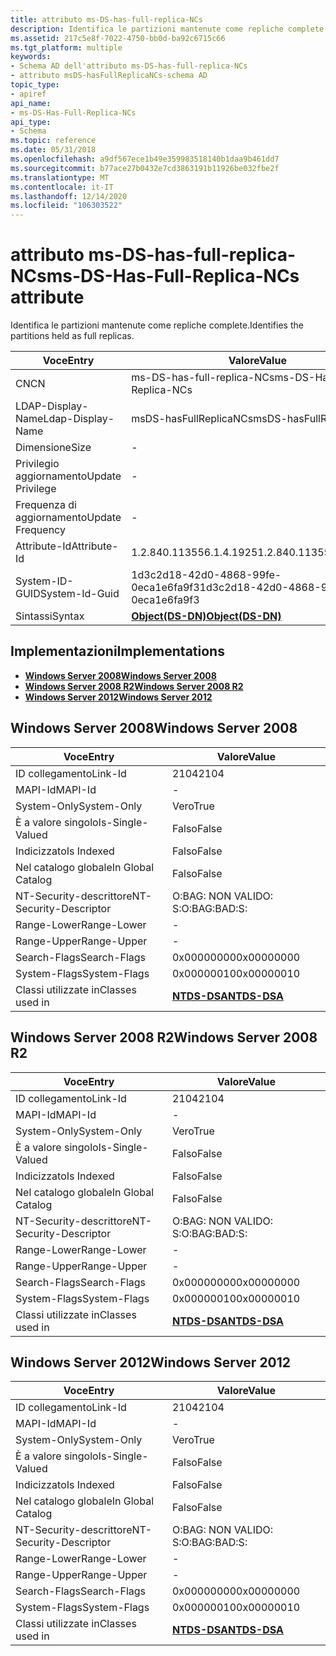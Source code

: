 ```yaml
---
title: attributo ms-DS-has-full-replica-NCs
description: Identifica le partizioni mantenute come repliche complete.
ms.assetid: 217c5e8f-7022-4750-bb0d-ba92c6715c66
ms.tgt_platform: multiple
keywords:
- Schema AD dell'attributo ms-DS-has-full-replica-NCs
- attributo msDS-hasFullReplicaNCs-schema AD
topic_type:
- apiref
api_name:
- ms-DS-Has-Full-Replica-NCs
api_type:
- Schema
ms.topic: reference
ms.date: 05/31/2018
ms.openlocfilehash: a9df567ece1b49e359983518140b1daa9b461dd7
ms.sourcegitcommit: b77ace27b0432e7cd3863191b11926be032fbe2f
ms.translationtype: MT
ms.contentlocale: it-IT
ms.lasthandoff: 12/14/2020
ms.locfileid: "106303522"
---
```

# <a name="ms-ds-has-full-replica-ncs-attribute"></a><span data-ttu-id="92c30-105">attributo ms-DS-has-full-replica-NCs</span><span class="sxs-lookup"><span data-stu-id="92c30-105">ms-DS-Has-Full-Replica-NCs attribute</span></span>

<span data-ttu-id="92c30-106">Identifica le partizioni mantenute come repliche complete.</span><span class="sxs-lookup"><span data-stu-id="92c30-106">Identifies the partitions held as full replicas.</span></span>



| <span data-ttu-id="92c30-107">Voce</span><span class="sxs-lookup"><span data-stu-id="92c30-107">Entry</span></span> | <span data-ttu-id="92c30-108">Valore</span><span class="sxs-lookup"><span data-stu-id="92c30-108">Value</span></span> |
|-------------------|-----------------------------------------|
| <span data-ttu-id="92c30-109">CN</span><span class="sxs-lookup"><span data-stu-id="92c30-109">CN</span></span>                | <span data-ttu-id="92c30-110">ms-DS-has-full-replica-NCs</span><span class="sxs-lookup"><span data-stu-id="92c30-110">ms-DS-Has-Full-Replica-NCs</span></span>              |
| <span data-ttu-id="92c30-111">LDAP-Display-Name</span><span class="sxs-lookup"><span data-stu-id="92c30-111">Ldap-Display-Name</span></span> | <span data-ttu-id="92c30-112">msDS-hasFullReplicaNCs</span><span class="sxs-lookup"><span data-stu-id="92c30-112">msDS-hasFullReplicaNCs</span></span>                  |
| <span data-ttu-id="92c30-113">Dimensione</span><span class="sxs-lookup"><span data-stu-id="92c30-113">Size</span></span>              | \-                                      |
| <span data-ttu-id="92c30-114">Privilegio aggiornamento</span><span class="sxs-lookup"><span data-stu-id="92c30-114">Update Privilege</span></span>  | \-                                      |
| <span data-ttu-id="92c30-115">Frequenza di aggiornamento</span><span class="sxs-lookup"><span data-stu-id="92c30-115">Update Frequency</span></span>  | \-                                      |
| <span data-ttu-id="92c30-116">Attribute-Id</span><span class="sxs-lookup"><span data-stu-id="92c30-116">Attribute-Id</span></span>      | <span data-ttu-id="92c30-117">1.2.840.113556.1.4.1925</span><span class="sxs-lookup"><span data-stu-id="92c30-117">1.2.840.113556.1.4.1925</span></span>                 |
| <span data-ttu-id="92c30-118">System-ID-GUID</span><span class="sxs-lookup"><span data-stu-id="92c30-118">System-Id-Guid</span></span>    | <span data-ttu-id="92c30-119">1d3c2d18-42d0-4868-99fe-0eca1e6fa9f3</span><span class="sxs-lookup"><span data-stu-id="92c30-119">1d3c2d18-42d0-4868-99fe-0eca1e6fa9f3</span></span>    |
| <span data-ttu-id="92c30-120">Sintassi</span><span class="sxs-lookup"><span data-stu-id="92c30-120">Syntax</span></span>            | [<span data-ttu-id="92c30-121">**Object(DS-DN)**</span><span class="sxs-lookup"><span data-stu-id="92c30-121">**Object(DS-DN)**</span></span>](s-object-ds-dn.md) |



## <a name="implementations"></a><span data-ttu-id="92c30-122">Implementazioni</span><span class="sxs-lookup"><span data-stu-id="92c30-122">Implementations</span></span>

-   [<span data-ttu-id="92c30-123">**Windows Server 2008**</span><span class="sxs-lookup"><span data-stu-id="92c30-123">**Windows Server 2008**</span></span>](#windows-server-2008)
-   [<span data-ttu-id="92c30-124">**Windows Server 2008 R2**</span><span class="sxs-lookup"><span data-stu-id="92c30-124">**Windows Server 2008 R2**</span></span>](#windows-server-2008-r2)
-   [<span data-ttu-id="92c30-125">**Windows Server 2012**</span><span class="sxs-lookup"><span data-stu-id="92c30-125">**Windows Server 2012**</span></span>](#windows-server-2012)

## <a name="windows-server-2008"></a><span data-ttu-id="92c30-126">Windows Server 2008</span><span class="sxs-lookup"><span data-stu-id="92c30-126">Windows Server 2008</span></span>



| <span data-ttu-id="92c30-127">Voce</span><span class="sxs-lookup"><span data-stu-id="92c30-127">Entry</span></span> | <span data-ttu-id="92c30-128">Valore</span><span class="sxs-lookup"><span data-stu-id="92c30-128">Value</span></span> |
|------------------------|------------------------------------------|
| <span data-ttu-id="92c30-129">ID collegamento</span><span class="sxs-lookup"><span data-stu-id="92c30-129">Link-Id</span></span>                | <span data-ttu-id="92c30-130">2104</span><span class="sxs-lookup"><span data-stu-id="92c30-130">2104</span></span>                                     |
| <span data-ttu-id="92c30-131">MAPI-Id</span><span class="sxs-lookup"><span data-stu-id="92c30-131">MAPI-Id</span></span>                | \-                                       |
| <span data-ttu-id="92c30-132">System-Only</span><span class="sxs-lookup"><span data-stu-id="92c30-132">System-Only</span></span>            | <span data-ttu-id="92c30-133">Vero</span><span class="sxs-lookup"><span data-stu-id="92c30-133">True</span></span>                                     |
| <span data-ttu-id="92c30-134">È a valore singolo</span><span class="sxs-lookup"><span data-stu-id="92c30-134">Is-Single-Valued</span></span>       | <span data-ttu-id="92c30-135">Falso</span><span class="sxs-lookup"><span data-stu-id="92c30-135">False</span></span>                                    |
| <span data-ttu-id="92c30-136">Indicizzato</span><span class="sxs-lookup"><span data-stu-id="92c30-136">Is Indexed</span></span>             | <span data-ttu-id="92c30-137">Falso</span><span class="sxs-lookup"><span data-stu-id="92c30-137">False</span></span>                                    |
| <span data-ttu-id="92c30-138">Nel catalogo globale</span><span class="sxs-lookup"><span data-stu-id="92c30-138">In Global Catalog</span></span>      | <span data-ttu-id="92c30-139">Falso</span><span class="sxs-lookup"><span data-stu-id="92c30-139">False</span></span>                                    |
| <span data-ttu-id="92c30-140">NT-Security-descrittore</span><span class="sxs-lookup"><span data-stu-id="92c30-140">NT-Security-Descriptor</span></span> | <span data-ttu-id="92c30-141">O:BAG: NON VALIDO: S:</span><span class="sxs-lookup"><span data-stu-id="92c30-141">O:BAG:BAD:S:</span></span>                             |
| <span data-ttu-id="92c30-142">Range-Lower</span><span class="sxs-lookup"><span data-stu-id="92c30-142">Range-Lower</span></span>            | \-                                       |
| <span data-ttu-id="92c30-143">Range-Upper</span><span class="sxs-lookup"><span data-stu-id="92c30-143">Range-Upper</span></span>            | \-                                       |
| <span data-ttu-id="92c30-144">Search-Flags</span><span class="sxs-lookup"><span data-stu-id="92c30-144">Search-Flags</span></span>           | <span data-ttu-id="92c30-145">0x00000000</span><span class="sxs-lookup"><span data-stu-id="92c30-145">0x00000000</span></span>                               |
| <span data-ttu-id="92c30-146">System-Flags</span><span class="sxs-lookup"><span data-stu-id="92c30-146">System-Flags</span></span>           | <span data-ttu-id="92c30-147">0x00000010</span><span class="sxs-lookup"><span data-stu-id="92c30-147">0x00000010</span></span>                               |
| <span data-ttu-id="92c30-148">Classi utilizzate in</span><span class="sxs-lookup"><span data-stu-id="92c30-148">Classes used in</span></span>        | [<span data-ttu-id="92c30-149">**NTDS-DSA**</span><span class="sxs-lookup"><span data-stu-id="92c30-149">**NTDS-DSA**</span></span>](c-ntdsdsa.md)<br/> |



## <a name="windows-server-2008-r2"></a><span data-ttu-id="92c30-150">Windows Server 2008 R2</span><span class="sxs-lookup"><span data-stu-id="92c30-150">Windows Server 2008 R2</span></span>



| <span data-ttu-id="92c30-151">Voce</span><span class="sxs-lookup"><span data-stu-id="92c30-151">Entry</span></span> | <span data-ttu-id="92c30-152">Valore</span><span class="sxs-lookup"><span data-stu-id="92c30-152">Value</span></span> |
|------------------------|------------------------------------------|
| <span data-ttu-id="92c30-153">ID collegamento</span><span class="sxs-lookup"><span data-stu-id="92c30-153">Link-Id</span></span>                | <span data-ttu-id="92c30-154">2104</span><span class="sxs-lookup"><span data-stu-id="92c30-154">2104</span></span>                                     |
| <span data-ttu-id="92c30-155">MAPI-Id</span><span class="sxs-lookup"><span data-stu-id="92c30-155">MAPI-Id</span></span>                | \-                                       |
| <span data-ttu-id="92c30-156">System-Only</span><span class="sxs-lookup"><span data-stu-id="92c30-156">System-Only</span></span>            | <span data-ttu-id="92c30-157">Vero</span><span class="sxs-lookup"><span data-stu-id="92c30-157">True</span></span>                                     |
| <span data-ttu-id="92c30-158">È a valore singolo</span><span class="sxs-lookup"><span data-stu-id="92c30-158">Is-Single-Valued</span></span>       | <span data-ttu-id="92c30-159">Falso</span><span class="sxs-lookup"><span data-stu-id="92c30-159">False</span></span>                                    |
| <span data-ttu-id="92c30-160">Indicizzato</span><span class="sxs-lookup"><span data-stu-id="92c30-160">Is Indexed</span></span>             | <span data-ttu-id="92c30-161">Falso</span><span class="sxs-lookup"><span data-stu-id="92c30-161">False</span></span>                                    |
| <span data-ttu-id="92c30-162">Nel catalogo globale</span><span class="sxs-lookup"><span data-stu-id="92c30-162">In Global Catalog</span></span>      | <span data-ttu-id="92c30-163">Falso</span><span class="sxs-lookup"><span data-stu-id="92c30-163">False</span></span>                                    |
| <span data-ttu-id="92c30-164">NT-Security-descrittore</span><span class="sxs-lookup"><span data-stu-id="92c30-164">NT-Security-Descriptor</span></span> | <span data-ttu-id="92c30-165">O:BAG: NON VALIDO: S:</span><span class="sxs-lookup"><span data-stu-id="92c30-165">O:BAG:BAD:S:</span></span>                             |
| <span data-ttu-id="92c30-166">Range-Lower</span><span class="sxs-lookup"><span data-stu-id="92c30-166">Range-Lower</span></span>            | \-                                       |
| <span data-ttu-id="92c30-167">Range-Upper</span><span class="sxs-lookup"><span data-stu-id="92c30-167">Range-Upper</span></span>            | \-                                       |
| <span data-ttu-id="92c30-168">Search-Flags</span><span class="sxs-lookup"><span data-stu-id="92c30-168">Search-Flags</span></span>           | <span data-ttu-id="92c30-169">0x00000000</span><span class="sxs-lookup"><span data-stu-id="92c30-169">0x00000000</span></span>                               |
| <span data-ttu-id="92c30-170">System-Flags</span><span class="sxs-lookup"><span data-stu-id="92c30-170">System-Flags</span></span>           | <span data-ttu-id="92c30-171">0x00000010</span><span class="sxs-lookup"><span data-stu-id="92c30-171">0x00000010</span></span>                               |
| <span data-ttu-id="92c30-172">Classi utilizzate in</span><span class="sxs-lookup"><span data-stu-id="92c30-172">Classes used in</span></span>        | [<span data-ttu-id="92c30-173">**NTDS-DSA**</span><span class="sxs-lookup"><span data-stu-id="92c30-173">**NTDS-DSA**</span></span>](c-ntdsdsa.md)<br/> |



## <a name="windows-server-2012"></a><span data-ttu-id="92c30-174">Windows Server 2012</span><span class="sxs-lookup"><span data-stu-id="92c30-174">Windows Server 2012</span></span>



| <span data-ttu-id="92c30-175">Voce</span><span class="sxs-lookup"><span data-stu-id="92c30-175">Entry</span></span> | <span data-ttu-id="92c30-176">Valore</span><span class="sxs-lookup"><span data-stu-id="92c30-176">Value</span></span> |
|------------------------|------------------------------------------|
| <span data-ttu-id="92c30-177">ID collegamento</span><span class="sxs-lookup"><span data-stu-id="92c30-177">Link-Id</span></span>                | <span data-ttu-id="92c30-178">2104</span><span class="sxs-lookup"><span data-stu-id="92c30-178">2104</span></span>                                     |
| <span data-ttu-id="92c30-179">MAPI-Id</span><span class="sxs-lookup"><span data-stu-id="92c30-179">MAPI-Id</span></span>                | \-                                       |
| <span data-ttu-id="92c30-180">System-Only</span><span class="sxs-lookup"><span data-stu-id="92c30-180">System-Only</span></span>            | <span data-ttu-id="92c30-181">Vero</span><span class="sxs-lookup"><span data-stu-id="92c30-181">True</span></span>                                     |
| <span data-ttu-id="92c30-182">È a valore singolo</span><span class="sxs-lookup"><span data-stu-id="92c30-182">Is-Single-Valued</span></span>       | <span data-ttu-id="92c30-183">Falso</span><span class="sxs-lookup"><span data-stu-id="92c30-183">False</span></span>                                    |
| <span data-ttu-id="92c30-184">Indicizzato</span><span class="sxs-lookup"><span data-stu-id="92c30-184">Is Indexed</span></span>             | <span data-ttu-id="92c30-185">Falso</span><span class="sxs-lookup"><span data-stu-id="92c30-185">False</span></span>                                    |
| <span data-ttu-id="92c30-186">Nel catalogo globale</span><span class="sxs-lookup"><span data-stu-id="92c30-186">In Global Catalog</span></span>      | <span data-ttu-id="92c30-187">Falso</span><span class="sxs-lookup"><span data-stu-id="92c30-187">False</span></span>                                    |
| <span data-ttu-id="92c30-188">NT-Security-descrittore</span><span class="sxs-lookup"><span data-stu-id="92c30-188">NT-Security-Descriptor</span></span> | <span data-ttu-id="92c30-189">O:BAG: NON VALIDO: S:</span><span class="sxs-lookup"><span data-stu-id="92c30-189">O:BAG:BAD:S:</span></span>                             |
| <span data-ttu-id="92c30-190">Range-Lower</span><span class="sxs-lookup"><span data-stu-id="92c30-190">Range-Lower</span></span>            | \-                                       |
| <span data-ttu-id="92c30-191">Range-Upper</span><span class="sxs-lookup"><span data-stu-id="92c30-191">Range-Upper</span></span>            | \-                                       |
| <span data-ttu-id="92c30-192">Search-Flags</span><span class="sxs-lookup"><span data-stu-id="92c30-192">Search-Flags</span></span>           | <span data-ttu-id="92c30-193">0x00000000</span><span class="sxs-lookup"><span data-stu-id="92c30-193">0x00000000</span></span>                               |
| <span data-ttu-id="92c30-194">System-Flags</span><span class="sxs-lookup"><span data-stu-id="92c30-194">System-Flags</span></span>           | <span data-ttu-id="92c30-195">0x00000010</span><span class="sxs-lookup"><span data-stu-id="92c30-195">0x00000010</span></span>                               |
| <span data-ttu-id="92c30-196">Classi utilizzate in</span><span class="sxs-lookup"><span data-stu-id="92c30-196">Classes used in</span></span>        | [<span data-ttu-id="92c30-197">**NTDS-DSA**</span><span class="sxs-lookup"><span data-stu-id="92c30-197">**NTDS-DSA**</span></span>](c-ntdsdsa.md)<br/> |



 

 





